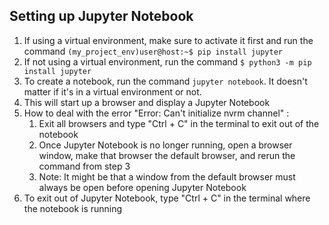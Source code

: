 ﻿## Setting up Jupyter Notebook
1. If using a virtual environment, make sure to activate it first and run the command `(my_project_env)user@host:~$ pip install jupyter`
2. If not using a virtual environment, run the command `$ python3 -m pip install jupyter`
3. To create a notebook, run the command `jupyter notebook`. It doesn't matter if it's in a virtual environment or not.  
4. This will start up a browser and display a Jupyter Notebook
5. How to deal with the error "Error: Can't initialize nvrm channel" :
	1. Exit all browsers and type "Ctrl + C" in the terminal to exit out of the notebook
	2. Once Jupyter Notebook is no longer running, open a browser window, make that browser the default browser, and rerun the command from step 3 
	3. Note: It might be that a window from the default browser must always be open before opening Jupyter Notebook
6. To exit out of Jupyter Notebook, type "Ctrl + C" in the terminal where the notebook is running

